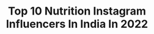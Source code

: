 ---
title: Top 10 Nutrition Instagram Influencers In India In 2022
description: >-
  Find top nutrition Instagram influencers in India in 2022. Most popular hashtags: #fashion #love #desi.
platform: Instagram
hits: 325
text_top: Discover the best Instagram profiles on inBeat.
text_bottom: Our database aggregates 325 Instagram influencers like this in India for you to pitch.
profiles:
  - username: "nicolehuber90"
    fullname: >-
      Nicole Huber
    bio: >-
      ☆Health & Nutrition Coach IIN® ⍙ Yoga Teacher RYT500 ♡Facilitadora del Sistema Isha® ≛Centro de Bienestar @c.u.m.a.n.a ♡Eco Life Encontrando libertad☆
    location: "India"
    followers: 111964
    engagement: 242
    commentsToLikes: 0.096602
    id: ck0u9t977altr0i191ky8lq95
    verified: true
    hashtags: "#novaseo, #temerecestodo, #ohyeah, #volveraloesencial"
  - username: "deepikashindey_"
    fullname: >-
      Deepika Shindey
    bio: >-
      Fashion designer, Stylist and Influencer.🥂 👗- @stash__official 💪🏻- @nutritionubydee 📍Indore, India. G R A T E F U L 🌑
    location: "India"
    followers: 5547
    engagement: 1098
    commentsToLikes: 0.066062
    id: ck8t4k7to723q0j78xyjhpukx
    verified: false
    hashtags: "#ootdfashion, #bloggerofindore, #fishnet, #nudedress"
  - username: "winged__girl"
    fullname: >-
      Mrittika |Kolkata Blogger|
    bio: >-
      #Beauty#Fashion#Lifestyle Bong 👩🇮🇳 Professional singer🎤 Nutritionist🎓 4th August🎂 My Music Profile @mrittikaformusic DM/Email for Business queries👇
    location: "India"
    followers: 109838
    engagement: 184
    commentsToLikes: 0.054415
    id: ck15uywsrp56x0i19wve2f57h
    verified: false
    hashtags: "#thankyougod, #indianluxuryblogger, #beautyblogger, #musician"
  - username: "kaurwhopaints"
    fullname: >-
      Harpreet kaur
    bio: >-
      ▫️ Clinical Nutritionist👩🏻‍⚕️🥗 ▪️ Surat🌇
    location: "India"
    followers: 6399
    engagement: 1845
    commentsToLikes: 0.022792
    id: ck5hkk7yqikmb0i11lj6wvspr
    verified: false
    hashtags: "#550gurpurab, #srigurugobindsinghji, #basantwedsaish, #gabbar"
  - username: "vasumittal"
    fullname: >-
      VM 🇻🇮
    bio: >-
      Aesthetic revolutionist Founder & CEO: @vm.nutrition Train with me👇
    location: "India"
    followers: 516830
    engagement: 801
    commentsToLikes: 0.007445
    id: ck8t2q9900c3d0j78f4en6qja
    verified: true
    hashtags: "#blueskies, #outsideworkout, #trainingmotivation, #growandglow"
  - username: "imambikadutt"
    fullname: >-
      Ambika Dutt
    bio: >-
      |Nutritionist| Content creator| Founder @shapetutor_
    location: "India"
    followers: 362349
    engagement: 363
    commentsToLikes: 0.017436
    id: ck138gls5g4vl0i19espus3bq
    verified: false
    hashtags: "#onionoil, #grandeuronionrange, #festiveseason, #quads"
  - username: "rohitkhatrifitness"
    fullname: >-
      Rohit Khatri
    bio: >-
      🔹Sports Science Nutritionist 🔹Brands : business@rohitkhatri.co.in 🔹Dm For Paid Online Coaching 📝 🔹India’s no. 1 Fitness Channel (YouTube)
    location: "India"
    followers: 406104
    engagement: 802
    commentsToLikes: 0.005134
    id: ck8wd6rbxdgf00j78gz3so4nb
    verified: false
    hashtags: "#fitness, #chest, #shoulder, #menshair"
  - username: "theaniray"
    fullname: >-
      THE ANI RAY OFFICIAL
    bio: >-
      🤵FASHION BLOGGER 📹 INDIAN YOUTUBER (248K+SUBSCRIBERS) 💪FITNESS EXPERT 🥗NUTRITIONIST 📩Collab flair.ani@gmail.Com BACKUP ACCOUNT @therealaniray
    location: "India"
    followers: 24464
    engagement: 174
    commentsToLikes: 0.059596
    id: ck5hhym48aq6u0i119j40ehj2
    verified: false
    hashtags: "#streetphotography, #outdors, #instareels, #indianyoutuber"
  - username: "mish_magik"
    fullname: >-
      Misha Theron
    bio: >-
      🌠 Believer of Music, Movement and Magik! 🥑 ACE Certified CPT & Fitness Nutrition Specialist
    location: "India"
    followers: 7268
    engagement: 1508
    commentsToLikes: 0.011927
    id: ck9whu00izgvv0j78mzwtx0n9
    verified: false
    hashtags: "#indialockdown2020, #quarantinelife, #alwaysfnatic, #insulinresistance"
  - username: "rachanasinghofficial"
    fullname: >-
      𝐑𝐚𝐜𝐡𝐚𝐧𝐚 𝐒𝐢𝐧𝐠𝐡 | 𝐅𝐢𝐭𝐧𝐞𝐬𝐬 𝐂𝐨𝐚𝐜𝐡
    bio: >-
      𝐅𝐢𝐭𝐧𝐞𝐬𝐬 || 𝐅𝐚𝐬𝐡𝐢𝐨𝐧 || 𝐋𝐢𝐟𝐞𝐬𝐭𝐲𝐥𝐞 To be NUTRITION CONSULTANT. Simple But Significant 🥰. @internationalprotein.in 📧 rachanait87@gmail.com 𝐘𝐨𝐮𝐓𝐮𝐛𝐞👇🏻
    location: "India"
    followers: 120543
    engagement: 569
    commentsToLikes: 0.027574
    id: ck5zxzwjr8z4a0i144gsvp0pr
    verified: false
    hashtags: "#girlwhotravels, #cutegirlsonly, #bollywood, #goodvibestribe"
---